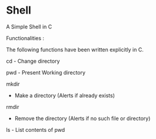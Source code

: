 # Shell
A Simple Shell in C

Functionalities :

The following functions have been written explicitly in C.

cd - Change directory

pwd - Present Working directory

mkdir

- Make a directory (Alerts if already exists)

rmdir

- Remove the directory (Alerts if no such file or directory)

ls - List contents of pwd
